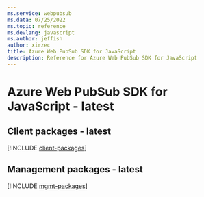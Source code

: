 ```yaml
---
ms.service: webpubsub
ms.data: 07/25/2022
ms.topic: reference
ms.devlang: javascript
ms.author: jeffish
author: xirzec
title: Azure Web PubSub SDK for JavaScript
description: Reference for Azure Web PubSub SDK for JavaScript
---
```

# Azure Web PubSub SDK for JavaScript - latest

## Client packages - latest
[!INCLUDE [client-packages](web-pubsub-client-index.md)]
## Management packages - latest
[!INCLUDE [mgmt-packages](web-pubsub-mgmt-index.md)]